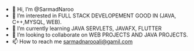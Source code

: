 - 👋 Hi, I’m @SarmadNaroo
- 👀 I’m interested in FULL STACK DEVELOPEMENT GOOD IN (JAVA, C++,MYSQL, WEB).
- 🌱 I’m currently learning JAVA SERVLETS, JAVAFX, FLUTTER
- 💞️ I’m looking to collaborate on WEB PROJECTS AND JAVA PROJECTS.
- 📫 How to reach me sarmadnarooali@gamil.com

<!---
SarmadNaroo/SarmadNaroo is a ✨ special ✨ repository because its `README.md` (this file) appears on your GitHub profile.
You can click the Preview link to take a look at your changes.
--->

